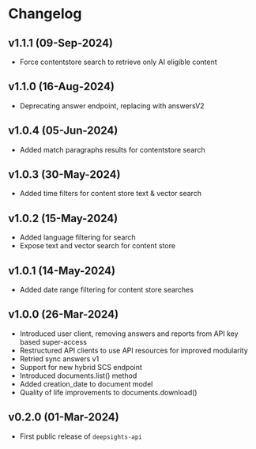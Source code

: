 # Changelog

<!--next-version-placeholder-->

## v1.1.1 (09-Sep-2024)

- Force contentstore search to retrieve only AI eligible content 

## v1.1.0 (16-Aug-2024)

- Deprecating answer endpoint, replacing with answersV2

## v1.0.4 (05-Jun-2024)

- Added match paragraphs results for contentstore search


## v1.0.3 (30-May-2024)

- Added time filters for content store text & vector search


## v1.0.2 (15-May-2024)

- Added language filtering for search
- Expose text and vector search for content store


## v1.0.1 (14-May-2024)

- Added date range filtering for content store searches


## v1.0.0 (26-Mar-2024)

- Introduced user client, removing answers and reports from API key based super-access
- Restructured API clients to use API resources for improved modularity
- Retried sync answers v1
- Support for new hybrid SCS endpoint
- Introduced documents.list() method
- Added creation_date to document model
- Quality of life improvements to documents.download()


## v0.2.0 (01-Mar-2024)

- First public release of `deepsights-api`
